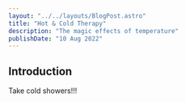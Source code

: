 ```yaml
---
layout: "../../layouts/BlogPost.astro"
title: "Hot & Cold Therapy"
description: "The magic effects of temperature"
publishDate: "10 Aug 2022"
---
```


## Introduction

Take cold showers!!!
